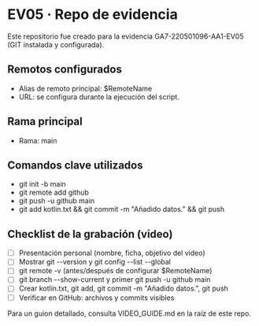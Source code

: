 # EV05 · Repo de evidencia

Este repositorio fue creado para la evidencia GA7-220501096-AA1-EV05 (GIT instalada y configurada).

## Remotos configurados
- Alias de remoto principal: $RemoteName
- URL: se configura durante la ejecución del script.

## Rama principal
- Rama: main

## Comandos clave utilizados
- git init -b main
- git remote add github <url>
- git push -u github main
- git add kotlin.txt && git commit -m "Añadido datos." && git push

## Checklist de la grabación (video)
- [ ] Presentación personal (nombre, ficha, objetivo del video)
- [ ] Mostrar git --version y git config --list --global
- [ ] git remote -v (antes/después de configurar $RemoteName)
- [ ] git branch --show-current y primer git push -u github main
- [ ] Crear kotlin.txt, git add, git commit -m "Añadido datos.", git push
- [ ] Verificar en GitHub: archivos y commits visibles

Para un guion detallado, consulta VIDEO_GUIDE.md en la raíz de este repo.
